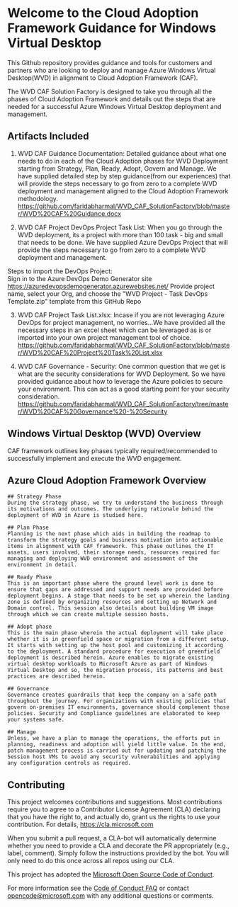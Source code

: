 # Welcome to the Cloud Adoption Framework Guidance for Windows Virtual Desktop # 
This Github repository provides guidance and tools for customers and partners who are looking to deploy and manage Azure Windows Virtual Desktop(WVD) in alignment to Cloud Adoption Framework (CAF).

The WVD CAF Solution Factory is designed to take you through all the phases of Cloud Adoption Framework and details out the steps that are needed for a successful Azure Windows Virtual Desktop deployment and management.  

## Artifacts Included
1. WVD CAF Guidance Documentation: Detailed guidance about what one needs to do in each of the Cloud Adoption phases for WVD Deployment starting from Strategy, Plan, Ready, Adopt, Govern and Manage. We have supplied detailed step by step guidance(from our experiences) that will provide the steps necessary to go from zero to a complete WVD deployment and management aligned to the Cloud Adoption Framework methodology. https://github.com/faridabharmal/WVD_CAF_SolutionFactory/blob/master/WVD%20CAF%20Guidance.docx  

2. WVD CAF Project DevOps Project Task List: When you go through the WVD deployment, its a project with more than 100 task - big and small that needs to be done. We have supplied Azure DevOps Project that will provide the steps necessary to go from zero to a complete WVD deployment and management. 

Steps to import the DevOps Project:  
    Sign in to the Azure DevOps Demo Generator site  https://azuredevopsdemogenerator.azurewebsites.net/
    Provide project name, select your Org, and choose the "WVD Project - Task DevOps Template.zip" template from this GitHub Repo 

3. WVD CAF Project Task List.xlsx: Incase if you are not leveraging Azure DevOps for project management, no worries...We have provided all the necessary steps in an excel sheet which can be leveraged as is or imported into your own project management tool of choice.  
https://github.com/faridabharmal/WVD_CAF_SolutionFactory/blob/master/WVD%20CAF%20Project%20Task%20List.xlsx 
 
4. WVD CAF Governance - Security: One common question that we get is what are the security considerations for WVD Deployment. So we have provided guidance about how to leverage the Azure policies to secure your environment. This can act as a good starting point for your security consideration. https://github.com/faridabharmal/WVD_CAF_SolutionFactory/tree/master/WVD%20CAF%20Governance%20-%20Security

## Windows Virtual Desktop (WVD) Overview 
CAF framework outlines key phases typically required/recommended to successfully implement and execute the WVD engagement.

## Azure Cloud Adoption Framework Overview
  
    ## Strategy Phase
    During the strategy phase, we try to understand the business through its motivations and outcomes. The underlying rationale behind the deployment of WVD in Azure is studied here.

    ## Plan Phase
    Planning is the next phase which aids in building the roadmap to transform the strategy goals and business motivation into actionable items in alignment with CAF framework. This phase outlines the IT assets, users involved, their storage needs, resources required for managing and deploying WVD environment and assessment of the environment in detail.

    ## Ready Phase
    This is an important phase where the ground level work is done to ensure that gaps are addressed and support needs are provided before deployment begins. A stage that needs to be set up wherein the landing zone is defined by organizing resources and setting up Network and Domain control. This session also details about building VM image through which we can create multiple session hosts. 
    
    ## Adopt phase
    This is the main phase wherein the actual deployment will take place whether it is in greenfield space or migration from a different setup. It starts with setting up the host pool and customizing it according to the deployment. A standard procedure for execution of greenfield deployment is described herein. Azure enables to migrate existing virtual desktop workloads to Microsoft Azure as part of Windows Virtual Desktop and so, the migration process, its patterns and best practices are described herein.

    ## Governance 
    Governance creates guardrails that keep the company on a safe path throughout the journey. For organizations with existing policies that govern on-premises IT environments, governance should complement those policies. Security and Compliance guidelines are elaborated to keep your systems safe.

    ## Manage
    Unless, we have a plan to manage the operations, the efforts put in planning, readiness and adoption will yield little value. In the end, patch management process is carried out for updating and patching the Session host VMs to avoid any security vulnerabilities and applying any configuration controls as required.


## Contributing
This project welcomes contributions and suggestions.  Most contributions require you to agree to a
Contributor License Agreement (CLA) declaring that you have the right to, and actually do, grant us
the rights to use your contribution. For details, https://cla.microsoft.com

When you submit a pull request, a CLA-bot will automatically determine whether you need to provide a CLA and decorate the PR appropriately (e.g., label, comment). Simply follow the instructions provided by the bot. You will only need to do this once across all repos using our CLA.

This project has adopted the <a href="https://opensource.microsoft.com/codeofconduct/">Microsoft Open Source Code of Conduct</a>.

For more information see the <a href="https://opensource.microsoft.com/codeofconduct/faq/" rel="nofollow">Code of Conduct FAQ</a> or
contact <a href="mailto:opencode@microsoft.com">opencode@microsoft.com</a> with any additional questions or comments.


